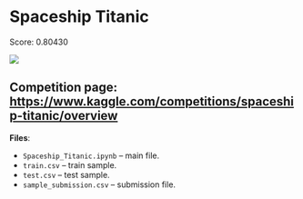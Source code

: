 # Spaceship Titanic
Score: 0.80430

![](https://drive.google.com/file/d/1QdHrK3gJpBD1x-f6LFifDq7YCXybUjhr/view?usp=share_link)

## Competition page: https://www.kaggle.com/competitions/spaceship-titanic/overview

**Files**:
+ `Spaceship_Titanic.ipynb` – main file.
+ `train.csv` – train sample.
+ `test.csv` – test sample.
+ `sample_submission.csv` – submission file.
